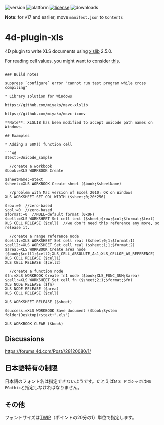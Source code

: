 ![version](https://img.shields.io/badge/version-16%2B-8331AE)
![platform](https://img.shields.io/static/v1?label=platform&message=mac-intel%20|%20mac-arm%20|%20win-64&color=blue)
[![license](https://img.shields.io/github/license/miyako/4d-plugin-xls)](LICENSE)
![downloads](https://img.shields.io/github/downloads/miyako/4d-plugin-xls/total)

**Note**: for v17 and earlier, move `manifest.json` to `Contents`

4d-plugin-xls
=============

4D plugin to write XLS documents using [xlslib](https://sourceforge.net/projects/xlslib/) 2.5.0.

For reading cell values, you might want to consider [this](https://github.com/miyako/4d-plugin-free-xl).

```

### Build notes

suppress `configure` error "cannot run test program while cross compiling"

* Library solution for Windows

https://github.com/miyako/msvc-xlslib

https://github.com/miyako/msvc-iconv

**Note**: XLSLIB has been modified to accept unicode path names on Windows.

## Examples

* Adding a SUM() function cell

```4d
$text:=Unicode_sample 

  //create a workbook
$book:=XLS WORKBOOK Create 

$sheetName:=$text
$sheet:=XLS WORKBOOK Create sheet ($book;$sheetName)

  //problem with Mac version of Excel 2010; OK on Windows
XLS WORKSHEET SET COL WIDTH ($sheet;0;20*256)

$row:=0  //zero-based
$col:=0  //zero-based
$format:=0  //NULL=default format (0x0F)
$cell:=XLS WORKSHEET Set cell text ($sheet;$row;$col;$format;$text)
XLS CELL RELEASE ($cell)  //we don't need this reference any more, so release it.

  //create a range reference node
$cell1:=XLS WORKSHEET Set cell real ($sheet;0;1;$format;1)
$cell2:=XLS WORKSHEET Set cell real ($sheet;1;1;$format;2)
$area:=XLS WORKBOOK Create area node ($book;$cell1;$cell2;XLS_CELL_ABSOLUTE_As1;XLS_CELLOP_AS_REFERENCE)
XLS CELL RELEASE ($cell1)
XLS CELL RELEASE ($cell2)

  //create a function node
$fn:=XLS WORKBOOK Create fn1 node ($book;XLS_FUNC_SUM;$area)
$cell:=XLS WORKSHEET Set cell fn ($sheet;2;1;$format;$fn)
XLS NODE RELEASE ($fn)
XLS NODE RELEASE ($area)
XLS CELL RELEASE ($cell)

XLS WORKSHEET RELEASE ($sheet)

$success:=XLS WORKBOOK Save document ($book;System folder(Desktop)+$text+".xls")

XLS WORKBOOK CLEAR ($book)
```

## Discussions

https://forums.4d.com/Post//28120080/1/

## 日本語特有の制限

日本語のフォント名は指定できないようです。たとえば`ＭＳ Ｐゴシック`は`MS PGothic`と指定しなければなりません。

## その他

フォントサイズは[TWIP](https://ja.wikipedia.org/wiki/Twip)（ポイントの20分の1）単位で指定します。

